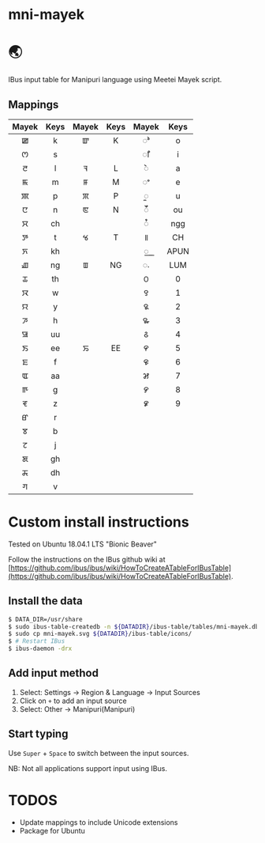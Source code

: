 # mni-mayek

# :earth_asia: 

IBus input table for Manipuri language using Meetei Mayek script.

## Mappings

| Mayek | Keys | Mayek | Keys | Mayek | Keys |
|:-----:|:----:|:-----:|:----:|:-----:|:----:|
| ꯀ      | k    | ꯛ     | K    |  ꯣ      | o   |
| ꯁ      | s    |       |      |  ꯤ     | i   |
| ꯂ      | l    | ꯜ     | L     |  ꯥ     | a   |
| ꯃ      | m    | ꯝ     | M     | ꯦ     | e   |
| ꯄ      | p    | ꯞ     | P     |  ꯨ     | u   |
| ꯅ      | n    | ꯟ     | N     | ꯩ     |  ou  |
| ꯆ      | ch   |      |       | ꯪ     | ngg  |
| ꯇ      | t    | ꯠ     | T     | ꯫    | CH   |
| ꯈ      | kh   |      |       |   ꯭    | APUN  |
| ꯉ      | ng   | ꯡ     | NG    | ꯬     | LUM |
| ꯊ      | th   |      |       | ꯰    |  0   |
| ꯋ      | w    |      |       | ꯱    |  1   |
| ꯌ      | y    |      |       | ꯲    |  2   |
| ꯍ      | h    |      |       | ꯳    |  3   |
| ꯎ      | uu   |      |       | ꯴    |  4   |
| ꯏ      | ee   | ꯢ     | EE    | ꯵   | 5    |
| ꯐ      | f    |      |       | ꯶    |  6   |
| ꯑ      | aa   |      |       | ꯷    |   7   |
| ꯒ      | g    |      |       | ꯸    |    8  |
| ꯓ      | z    |      |       | ꯹    |    9  |
| ꯔ      | r    |      |       |     |     |
| ꯕ      | b    |      |       |     |     |
| ꯖ      | j    |      |       |     |     |
| ꯗ      | gh   |      |       |     |     |
| ꯘ      | dh   |      |       |     |     |
| ꯚ      | v    |      |       |     |     |


# Custom install instructions

Tested on Ubuntu 18.04.1 LTS "Bionic Beaver"

Follow the instructions on the IBus github wiki at [https://github.com/ibus/ibus/wiki/HowToCreateATableForIBusTable](https://github.com/ibus/ibus/wiki/HowToCreateATableForIBusTable).


## Install the data
```bash
$ DATA_DIR=/usr/share
$ sudo ibus-table-createdb -n ${DATADIR}/ibus-table/tables/mni-mayek.db -s mni-mayek.txt
$ sudo cp mni-mayek.svg ${DATADIR}/ibus-table/icons/ 
$ # Restart IBus
$ ibus-daemon -drx
```

## Add input method

1. Select: Settings -> Region & Language -> Input Sources
2. Click on `+` to add an input source
3. Select: Other -> Manipuri(Manipuri)

## Start typing

Use `Super` + `Space` to switch between the input sources.

NB: Not all applications support input using IBus.

# TODOS

* Update mappings to include Unicode extensions
* Package for Ubuntu
